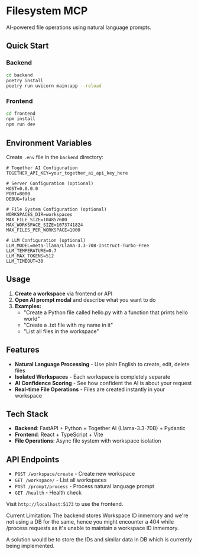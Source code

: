 # Filesystem MCP

AI-powered file operations using natural language prompts.

## Quick Start

### Backend
```bash
cd backend
poetry install
poetry run uvicorn main:app --reload  
```

### Frontend
```bash
cd frontend
npm install
npm run dev
```

## Environment Variables

Create `.env` file in the `backend` directory:

```env
# Together AI Configuration
TOGETHER_API_KEY=your_together_ai_api_key_here

# Server Configuration (optional)
HOST=0.0.0.0
PORT=8000
DEBUG=false

# File System Configuration (optional)
WORKSPACES_DIR=workspaces
MAX_FILE_SIZE=104857600
MAX_WORKSPACE_SIZE=1073741824
MAX_FILES_PER_WORKSPACE=1000

# LLM Configuration (optional)
LLM_MODEL=meta-llama/Llama-3.3-70B-Instruct-Turbo-Free
LLM_TEMPERATURE=0.7
LLM_MAX_TOKENS=512
LLM_TIMEOUT=30
```

## Usage

1. **Create a workspace** via frontend or API
2. **Open AI prompt modal** and describe what you want to do
3. **Examples:**
   - "Create a Python file called hello.py with a function that prints hello world"
   - "Create a .txt file with my name in it"
   - "List all files in the workspace"

## Features

-  **Natural Language Processing** - Use plain English to create, edit, delete files
-  **Isolated Workspaces** - Each workspace is completely separate
-  **AI Confidence Scoring** - See how confident the AI is about your request
-  **Real-time File Operations** - Files are created instantly in your workspace

## Tech Stack

- **Backend**: FastAPI + Python + Together AI (Llama-3.3-70B) + Pydantic
- **Frontend**: React + TypeScript + Vite
- **File Operations**: Async file system with workspace isolation

## API Endpoints

- `POST /workspace/create` - Create new workspace
- `GET /workspace/` - List all workspaces  
- `POST /prompt/process` - Process natural language prompt
- `GET /health` - Health check

Visit `http://localhost:5173` to use the frontend. 


Current Limitation: The backend stores Workspace ID inmemory and we're not using a DB for the same, hence you might encounter a 404 while /process requests as it's unable to maintain a workspace ID inmemory.

A solution would be to store the IDs and similar data in DB which is currently being implemented.